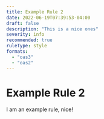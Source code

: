 ```yaml
---
title: Example Rule 2
date: 2022-06-19T07:39:53-04:00
draft: false
description: "This is a nice ones"
severity: info
recommended: true
ruleType: style
formats:
  - "oas3"
  - "oas2"
---
```


# Example Rule 2

I am an example rule, nice!
